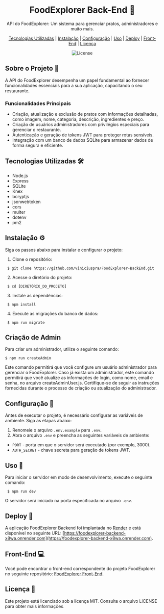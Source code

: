 <h1 align='center'>FoodExplorer Back-End 🍔</h1>

<p align="center">
  API do FoodExplorer: Um sistema para gerenciar pratos, administradores e muito mais.
</p>

<p align="center">
  <a href="#tecnologias-utilizadas">Tecnologias Utilizadas</a> |
  <a href="#instalação">Instalação</a> |
  <a href="#configuração">Configuração</a> |
  <a href="#uso">Uso</a> |
  <a href="#deploy">Deploy</a> |
  <a href="#front-end">Front-End</a> |
  <a href="#licença">Licença</a>
</p>

<p align="center">
  <img alt="License" src="https://img.shields.io/static/v1?label=license&message=MIT&color=49AA26&labelColor=000000">
</p>


## Sobre o Projeto 📖
A API do FoodExplorer desempenha um papel fundamental ao fornecer funcionalidades essenciais para a sua aplicação, capacitando o seu restaurante.

### Funcionalidades Principais
- Criação, atualização e exclusão de pratos com informações detalhadas, como imagem, nome, categoria, descrição, ingredientes e preço.
- Criação de usuários administradores com privilégios especiais para gerenciar o restaurante.
- Autenticação e geração de tokens JWT para proteger rotas sensíveis.
- Integração com um banco de dados SQLite para armazenar dados de forma segura e eficiente.

## Tecnologias Utilizadas 🛠️
- Node.js
- Express
- SQLite
- Knex
- bcryptjs
- jsonwebtoken
- cors
- multer
- dotenv
- pm2

## Instalação ⚙️
Siga os passos abaixo para instalar e configurar o projeto:

1. Clone o repositório: <br>
 ```
  $ git clone https://github.com/viniciuspra/FoodExplorer-BackEnd.git
 ```

2. Acesse o diretório do projeto:
 ```
  $ cd [DIRETÓRIO_DO_PROJETO]
 ```

3. Instale as dependências:
 ```
  $ npm install
 ```

4. Execute as migrações do banco de dados:
```
 $ npm run migrate
```

## Criação de Admin

Para criar um administrador, utilize o seguinte comando:

```
$ npm run createAdmin
```

Este comando permitirá que você configure um usuário administrador para gerenciar o FoodExplorer. Caso já exista um administrador, este comando permitirá que você atualize as informações de login, como nome, email e senha, no arquivo createAdminUser.js. Certifique-se de seguir as instruções fornecidas durante o processo de criação ou atualização do administrador.


## Configuração 🔧
Antes de executar o projeto, é necessário configurar as variáveis de ambiente. Siga as etapas abaixo:

1. Renomeie o arquivo `.env.example` para `.env`.
2. Abra o arquivo `.env` e preencha as seguintes variáveis de ambiente:
- `PORT` - porta em que o servidor será executado (por exemplo, 3000).
- `AUTH_SECRET` - chave secreta para geração de tokens JWT.

## Uso 🚀
Para iniciar o servidor em modo de desenvolvimento, execute o seguinte comando:

```
 $ npm run dev
```
O servidor será iniciado na porta especificada no arquivo `.env`.

## Deploy 🚀
A aplicação FoodExplorer Backend foi implantada no [Render](https://dashboard.render.com) e está disponível no seguinte URL: [https://foodexplorer-backend-x8wa.onrender.com](https://foodexplorer-backend-x8wa.onrender.com).

## Front-End 💻
Você pode encontrar o front-end correspondente do projeto FoodExplorer no seguinte repositório: [FoodExplorer Front-End](https://github.com/viniciuspra/FoodExplorer).

## Licença 📄
Este projeto está licenciado sob a licença MIT. Consulte o arquivo LICENSE para obter mais informações.



